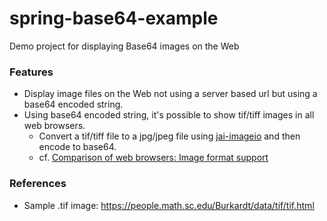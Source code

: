 # spring-base64-example
Demo project for displaying Base64 images on the Web

### Features
- Display image files on the Web not using a server based url but using a base64 encoded string.
- Using base64 encoded string, it's possible to show tif/tiff images in all web browsers. 
  - Convert a tif/tiff file to a jpg/jpeg file using [jai-imageio](https://github.com/jai-imageio/jai-imageio-core) and then encode to base64.
  - cf. [Comparison of web browsers: Image format support](https://en.wikipedia.org/wiki/Comparison_of_web_browsers#Image_format_support)

### References
- Sample .tif image: https://people.math.sc.edu/Burkardt/data/tif/tif.html

